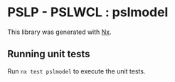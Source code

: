 # PSLP - PSLWCL : pslmodel

This library was generated with [Nx](https://nx.dev).

## Running unit tests

Run `nx test pslmodel` to execute the unit tests.
